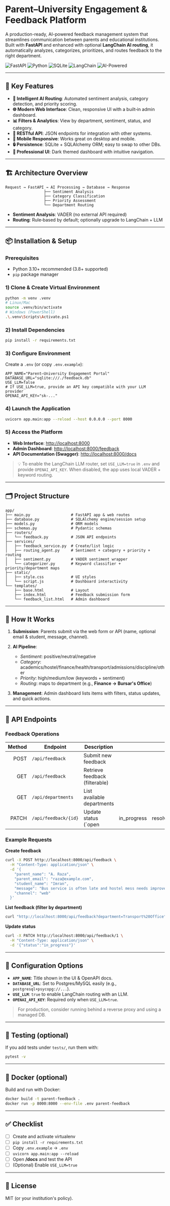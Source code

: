# Parent–University Engagement & Feedback Platform

A production-ready, AI-powered feedback management system that streamlines communication between parents and educational institutions. Built with **FastAPI** and enhanced with optional **LangChain AI routing**, it automatically analyzes, categorizes, prioritizes, and routes feedback to the right department.

![FastAPI](https://img.shields.io/badge/FastAPI-005571?style=for-the-badge\&logo=fastapi)
![Python](https://img.shields.io/badge/Python-3776AB?style=for-the-badge\&logo=python\&logoColor=white)
![SQLite](https://img.shields.io/badge/SQLite-07405E?style=for-the-badge\&logo=sqlite\&logoColor=white)
![LangChain](https://img.shields.io/badge/LangChain-FF6B00?style=for-the-badge)
![AI-Powered](https://img.shields.io/badge/AI-Powered-FF6B00?style=for-the-badge)

---

## 🚀 Key Features

* **🤖 Intelligent AI Routing**: Automated sentiment analysis, category detection, and priority scoring.
* **🌐 Modern Web Interface**: Clean, responsive UI with a built‑in admin dashboard.
* **📊 Filters & Analytics**: View by department, sentiment, status, and category.
* **🔌 RESTful API**: JSON endpoints for integration with other systems.
* **📱 Mobile Responsive**: Works great on desktop and mobile.
* **🔒 Persistence**: SQLite + SQLAlchemy ORM; easy to swap to other DBs.
* **🎨 Professional UI**: Dark themed dashboard with intuitive navigation.

---

## 🏗️ Architecture Overview

```
Request → FastAPI → AI Processing → Database → Response
                 ├── Sentiment Analysis
                 ├── Category Classification
                 ├── Priority Assessment
                 └── Department Routing
```

* **Sentiment Analysis**: VADER (no external API required)
* **Routing**: Rule‑based by default; optionally upgrade to LangChain + LLM

---

## 📦 Installation & Setup

### Prerequisites

* Python 3.10+ recommended (3.8+ supported)
* `pip` package manager

### 1) Clone & Create Virtual Environment

```bash
python -m venv .venv
# Linux/Mac
source .venv/bin/activate
# Windows (PowerShell)
.\.venv\Scripts\Activate.ps1
```

### 2) Install Dependencies

```bash
pip install -r requirements.txt
```

### 3) Configure Environment

Create a `.env` (or copy `.env.example`):

```env
APP_NAME="Parent–University Engagement Portal"
DATABASE_URL="sqlite:///./feedback.db"
USE_LLM=false
# If USE_LLM=true, provide an API key compatible with your LLM provider
OPENAI_API_KEY="sk-..."
```

### 4) Launch the Application

```bash
uvicorn app.main:app --reload --host 0.0.0.0 --port 8000
```

### 5) Access the Platform

* **Web Interface**: [http://localhost:8000](http://localhost:8000)
* **Admin Dashboard**: [http://localhost:8000/feedback](http://localhost:8000/feedback)
* **API Documentation (Swagger)**: [http://localhost:8000/docs](http://localhost:8000/docs)

> 💡 To enable the LangChain LLM router, set `USE_LLM=true` in `.env` and provide `OPENAI_API_KEY`. When disabled, the app uses local VADER + keyword routing.

---

## 🗂️ Project Structure

```
app/
├── main.py                  # FastAPI app & web routes
├── database.py              # SQLAlchemy engine/session setup
├── models.py                # ORM models
├── schemas.py               # Pydantic schemas
├── routers/
│   └── feedback.py          # JSON API endpoints
├── services/
│   ├── feedback_service.py  # Create/list logic
│   ├── routing_agent.py     # Sentiment + category + priority + routing
│   ├── sentiment.py         # VADER sentiment wrapper
│   └── categorizer.py       # Keyword classifier + priority/department maps
├── static/
│   ├── style.css            # UI styles
│   └── script.js            # Dashboard interactivity
└── templates/
    ├── base.html            # Layout
    ├── index.html           # Feedback submission form
    └── feedback_list.html   # Admin dashboard
```

---

## 🎯 How It Works

1. **Submission**: Parents submit via the web form or API (name, optional email & student, message, channel).
2. **AI Pipeline**:

   * *Sentiment*: positive/neutral/negative
   * *Category*: academics/hostel/finance/health/transport/admissions/discipline/other
   * *Priority*: high/medium/low (keywords + sentiment)
   * *Routing*: maps to department (e.g., **Finance → Bursar's Office**)
3. **Management**: Admin dashboard lists items with filters, status updates, and quick actions.

---

## 📡 API Endpoints

### Feedback Operations

| Method | Endpoint             | Description                    |              |             |
| -----: | -------------------- | ------------------------------ | ------------ | ----------- |
|   POST | `/api/feedback`      | Submit new feedback            |              |             |
|    GET | `/api/feedback`      | Retrieve feedback (filterable) |              |             |
|    GET | `/api/departments`   | List available departments     |              |             |
|  PATCH | `/api/feedback/{id}` | Update status (\`open          | in\_progress | resolved\`) |

### Example Requests

**Create feedback**

```bash
curl -X POST http://localhost:8000/api/feedback \
  -H "Content-Type: application/json" \
  -d '{
    "parent_name": "A. Raza",
    "parent_email": "raza@example.com",
    "student_name": "Imran",
    "message": "Bus service is often late and hostel mess needs improvement.",
    "channel": "web"
  }'
```

**List feedback (filter by department)**

```bash
curl "http://localhost:8000/api/feedback?department=Transport%20Office"
```

**Update status**

```bash
curl -X PATCH http://localhost:8000/api/feedback/1 \
  -H "Content-Type: application/json" \
  -d '{"status":"in_progress"}'
```

---

## 🔧 Configuration Options

* **`APP_NAME`**: Title shown in the UI & OpenAPI docs.
* **`DATABASE_URL`**: Set to Postgres/MySQL easily (e.g., `postgresql+psycopg://...`).
* **`USE_LLM`**: `true` to enable LangChain routing with an LLM.
* **`OPENAI_API_KEY`**: Required only when `USE_LLM=true`.

> For production, consider running behind a reverse proxy and using a managed DB.

---

## 🧪 Testing (optional)

If you add tests under `tests/`, run them with:

```bash
pytest -v
```

---

## 🐳 Docker (optional)

Build and run with Docker:

```bash
docker build -t parent-feedback .
docker run -p 8000:8000 --env-file .env parent-feedback
```

---

## ✅ Checklist

* [ ] Create and activate virtualenv
* [ ] `pip install -r requirements.txt`
* [ ] Copy `.env.example` → `.env`
* [ ] `uvicorn app.main:app --reload`
* [ ] Open **/docs** and test the API
* [ ] (Optional) Enable `USE_LLM=true`

---

## 📜 License

MIT (or your institution's policy).
